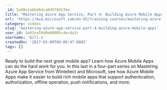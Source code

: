 ```yaml
---
_id: 5a88e1abbd6dca0d5f0d1fba
title: "Mastering Azure App Service, Part 4: Building Azure Mobile Apps"
url: 'https://mva.microsoft.com/en-US/training-courses/mastering-azure-app-service-part-4-building-azure-mobile-apps-16836'
category: videos
slug: 'mastering-azure-app-service-part-4-building-azure-mobile-apps'
user_id: 5a83ce59d6eb0005c4ecda2c
username: 'bill-s'
createdOn: '2017-03-09T09:09:47.000Z'
tags: []
---
```


Ready to build the next great mobile app? Learn how Azure Mobile Apps can do the hard work for you. In this last in a four-part series on Mastering Azure App Service from Wintellect and Microsoft, see how Azure Mobile Apps make it easier to build rich mobile apps that support authentication, authorization, offline operation, push notifications, and more.
